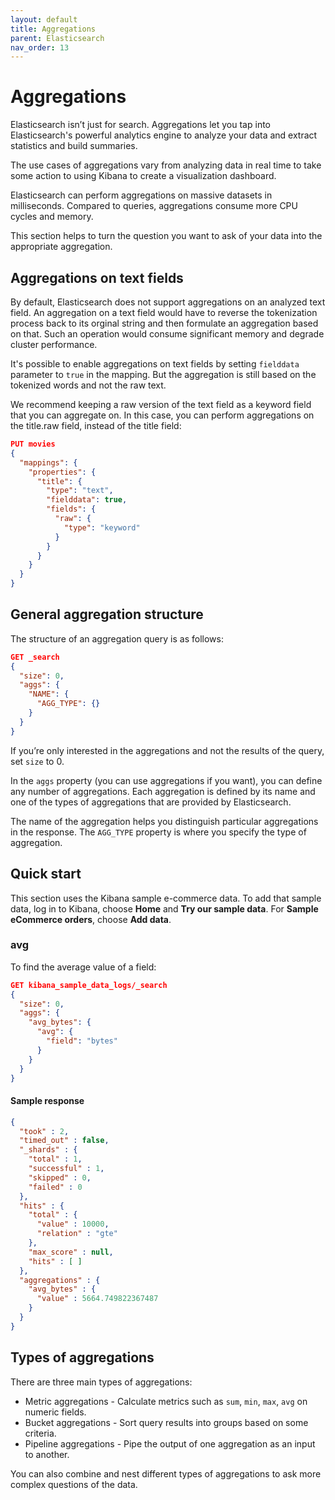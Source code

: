 ```yaml
---
layout: default
title: Aggregations
parent: Elasticsearch
nav_order: 13
---
```


# Aggregations

Elasticsearch isn’t just for search. Aggregations let you tap into Elasticsearch's powerful analytics engine to analyze your data and extract statistics and build summaries.

The use cases of aggregations vary from analyzing data in real time to take some action to using Kibana to create a visualization dashboard.

Elasticsearch can perform aggregations on massive datasets in milliseconds. Compared to queries, aggregations consume more CPU cycles and memory.

This section helps to turn the question you want to ask of your data into the appropriate aggregation.

## Aggregations on text fields

By default, Elasticsearch does not support aggregations on an analyzed text field.
An aggregation on a text field would have to reverse the tokenization process back to its orginal string and then formulate an aggregation based on that. Such an operation would consume significant memory and degrade cluster performance.

It's possible to enable aggregations on text fields by setting `fielddata` parameter to `true` in the mapping. But the aggregation is still based on the tokenized words and not the raw text.

We recommend keeping a raw version of the text field as a keyword field that you can aggregate on. In this case, you can perform aggregations on the title.raw field, instead of the title field:

```json
PUT movies
{
  "mappings": {
    "properties": {
      "title": {
        "type": "text",
        "fielddata": true,
        "fields": {
          "raw": {
            "type": "keyword"
          }
        }
      }
    }
  }
}
```

## General aggregation structure

The structure of an aggregation query is as follows:

```json
GET _search
{
  "size": 0,
  "aggs": {
    "NAME": {
      "AGG_TYPE": {}
    }
  }
}
```

If you’re only interested in the aggregations and not the results of the query, set `size` to 0.

In the `aggs` property (you can use aggregations if you want), you can define any number of aggregations.
Each aggregation is defined by its name and one of the types of aggregations that are provided by Elasticsearch.

The name of the aggregation helps you distinguish particular aggregations in the response.
The `AGG_TYPE` property is where you specify the type of aggregation.

## Quick start

This section uses the Kibana sample e-commerce data. To add that sample data, log in to Kibana, choose **Home** and **Try our sample data**. For **Sample eCommerce orders**, choose **Add data**.

### avg

To find the average value of a field:

```json
GET kibana_sample_data_logs/_search
{
  "size": 0,
  "aggs": {
    "avg_bytes": {
      "avg": {
        "field": "bytes"
      }
    }
  }
}
```

#### Sample response

```json
{
  "took" : 2,
  "timed_out" : false,
  "_shards" : {
    "total" : 1,
    "successful" : 1,
    "skipped" : 0,
    "failed" : 0
  },
  "hits" : {
    "total" : {
      "value" : 10000,
      "relation" : "gte"
    },
    "max_score" : null,
    "hits" : [ ]
  },
  "aggregations" : {
    "avg_bytes" : {
      "value" : 5664.749822367487
    }
  }
}
```

## Types of aggregations

There are three main types of aggregations:

- Metric aggregations - Calculate metrics such as `sum`, `min`, `max`, `avg` on numeric fields.
- Bucket aggregations - Sort query results into groups based on some criteria.
- Pipeline aggregations - Pipe the output of one aggregation as an input to another.

You can also combine and nest different types of aggregations to ask more complex questions of the data.
